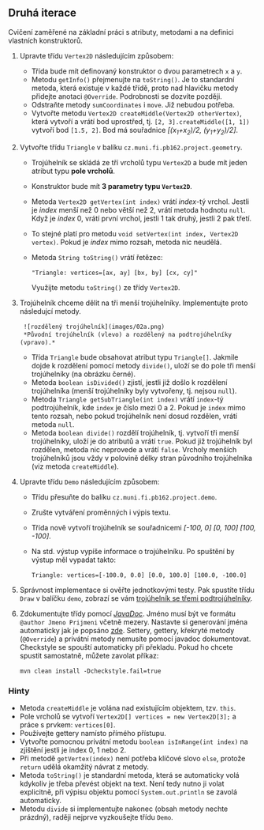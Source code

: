 ## Druhá iterace

Cvičení zaměřené na základní práci s atributy, metodami a na definici vlastních konstruktorů.

1.  Upravte třídu `Vertex2D` následujícím způsobem:
    *   Třída bude mít definovaný konstruktor o dvou parametrech `x` a `y`.
    *   Metodu `getInfo()` přejmenujte na `toString()`.
        Je to standardní metoda, která existuje v každé třídě, proto nad hlavičku metody přidejte anotaci `@Override`.
        Podrobnosti se dozvíte později.
    *   Odstraňte metody `sumCoordinates` i `move`. Již nebudou potřeba.
    *   Vytvořte metodu `Vertex2D createMiddle(Vertex2D otherVertex)`, která vytvoří a vrátí bod uprostřed,
        tj. `[2, 3].createMiddle([1, 1])` vytvoří bod `[1.5, 2]`.
        Bod má souřadnice _[(x<sub>1</sub>+x<sub>2</sub>)/2, (y<sub>1</sub>+y<sub>2</sub>)/2]_.
2.  Vytvořte třídu `Triangle` v balíku `cz.muni.fi.pb162.project.geometry`.
    *   Trojúhelník se skládá ze tří vrcholů typu `Vertex2D` a bude mít jeden atribut typu **pole vrcholů**.
    *   Konstruktor bude mít **3 parametry typu `Vertex2D`**.
    *   Metoda `Vertex2D getVertex(int index)` vrátí _index_-tý vrchol.
        Jestli je _index_ menší než 0 nebo větší než 2, vrátí metoda hodnotu `null`.
        Když je _index_ 0, vrátí první vrchol, jestli 1 tak druhý, jestli 2 pak třetí.
    *   To stejné platí pro metodu `void setVertex(int index, Vertex2D vertex)`. 
	    Pokud je _index_ mimo rozsah, metoda nic neudělá.
    *   Metoda `String toString()` vrátí řetězec:

        ~~~~
        "Triangle: vertices=[ax, ay] [bx, by] [cx, cy]"
        ~~~~
        Využijte metodu `toString()` ze třídy `Vertex2D`.
3. Trojúhelník chceme dělit na tři menší trojúhelníky. Implementujte proto následujcí metody.

        ![rozdělený trojúhelník](images/02a.png)
        *Původní trojúhelník (vlevo) a rozdělený na podtrojúhelníky (vpravo).*
    *   Třída `Triangle` bude obsahovat atribut typu `Triangle[]`.
        Jakmile dojde k rozdělení pomocí metody `divide()`, uloží se do pole tři menší trojúhelníky
        (na obrázku černé).
    *   Metoda `boolean isDivided()` zjistí, jestli již došlo k rozdělení trojúhelníka
        (menší trojúhelníky byly vytvořeny, tj. nejsou `null`).
    *   Metoda `Triangle getSubTriangle(int index)` vrátí `index`-tý podtrojúhelník, kde `index` je číslo mezi
        0 a 2.
        Pokud je `index` mimo tento rozsah, nebo pokud trojúhelník není dosud rozdělen, vrátí metoda `null`.
    *   Metoda `boolean divide()` rozdělí trojúhelník, tj. vytvoří tři menší trojúhelníky, uloží je do atributů
        a vrátí `true`.
        Pokud již trojúhelník byl rozdělen, metoda nic neprovede a vrátí `false`.
        Vrcholy menších trojúhelníků jsou vždy v polovině délky stran původního trojúhelníka (viz metoda `createMiddle`).

4.  Upravte třídu `Demo` následujícím způsobem:
    *   Třídu přesuňte do balíku `cz.muni.fi.pb162.project.demo`.
    *   Zrušte vytváření proměnných i výpis textu.
    *   Třída nově vytvoří trojúhelník se souřadnicemi _[-100, 0] [0, 100] [100, -100]_.
    *   Na std. výstup vypíše informace o trojúhelníku. Po spuštění by výstup měl vypadat takto:

        ~~~~
        Triangle: vertices=[-100.0, 0.0] [0.0, 100.0] [100.0, -100.0]
        ~~~~
5.  Správnost implementace si ověřte jednotkovými testy.
    Pak spustíte třídu `Draw` v balíčku `demo`, zobrazí se vám [trojúhelník se třemi
    podtrojúhelníky](https://gitlab.fi.muni.cz/pb162/pb162-course-info/wikis/draw-images).

6.  Zdokumentujte třídy pomocí [_JavaDoc_](https://en.wikipedia.org/wiki/Javadoc).
    Jméno musí být ve formátu `@author Jmeno Prijmeni` včetně mezery. Nastavte si generování jména automaticky jak je popsáno
    [zde](https://gitlab.fi.muni.cz/pb162/pb162-course-info/wikis/working-with-ide).
    Settery, gettery, křekryté metody (`@Override`) a privátní metody nemusíte pomocí javadoc dokumentovat.
    Checkstyle se spouští automaticky při překladu. Pokud ho chcete spustit samostatně, můžete zavolat příkaz:

        mvn clean install -Dcheckstyle.fail=true

### Hinty

- Metoda `createMiddle` je volána nad existujícím objektem, tzv. `this`.
- Pole vrcholů se vytvoří `Vertex2D[] vertices = new Vertex2D[3];` a práce s prvkem: `vertices[0]`.
- Používejte gettery namísto přímého přístupu.
- Vytvořte pomocnou privátní metodu `boolean isInRange(int index)` na zjištění jestli je index 0, 1 nebo 2.
- Při metodě `getVertex(index)` není potřeba klíčové slovo `else`, protože `return` udělá okamžitý návrat z metody.
- Metoda `toString()` je standardní metoda, která se automaticky volá kdykoliv je třeba převést objekt na text.
  Není tedy nutno ji volat explicitně, při výpisu objektu pomocí `System.out.println` se zavolá automaticky.
- Metodu `divide` si implementujte nakonec (obsah metody nechte prázdný), raději nejprve vyzkoušejte třídu `Demo`.

